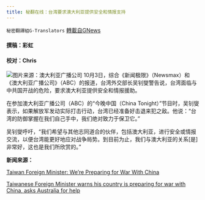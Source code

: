 ```yaml
---
title: 秘翻在线：台湾要求澳大利亚提供安全和情报支持
---
```

`秘密翻譯組G-Translators` [轉載自GNews](https://gnews.org/zh-hans/1572525/)

#### 撰稿：彩虹

#### 校对：Chris
![](https://assets.gnews.org/wp-content/uploads/2021/10/图片1-9.jpg)图片来源：澳大利亚广播公司
10月3日，综合《新闻极限》（Newsmax）和《澳大利亚广播公司》（ABC）的报道，台湾外交部长吴钊燮警告说，台湾面临与中共国开战的危险，要求澳大利亚提供安全和情报援助。

在参加澳大利亚广播公司（ABC）的“今晚中国（China Tonight）”节目时，吴钊燮表示，如果解放军发动实际打击行动，台湾已经准备好击退来犯之敌。他说：“台湾的防御掌握在我们自己手中，我们绝对致力于保卫它。”

吴钊燮呼吁，“我们希望与其他志同道合的伙伴，包括澳大利亚，进行安全或情报交流，以便台湾能更好地应对战争局势。到目前为止，我们与澳大利亚的关系[是]非常好，这也是我们所欣赏的。”

**新闻来源：**

[Taiwan Foreign Minister: We’re Preparing for War With China](https://www.newsmax.com/newsfront/taiwan-war/2021/10/03/id/1038936/)

[Taiwanese Foreign Minister warns his country is preparing for war with China, asks Australia for help](https://www.abc.net.au/news/2021-10-04/taiwan-preparing-for-war-with-china/100511294)
